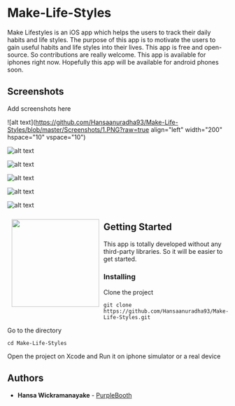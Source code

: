 # Make-Life-Styles

Make Lifestyles is an iOS app which helps the users to track their daily habits and life styles. The purpose of this app is to motivate the users to gain useful habits and life styles into their lives. This app is free and open-source. So contributions are really welcome.
This app is available for iphones right now. Hopefully this app will be available for android phones soon.

## Screenshots

Add screenshots here

![alt text](https://github.com/Hansaanuradha93/Make-Life-Styles/blob/master/Screenshots/1.PNG?raw=true align="left" width="200" hspace="10" vspace="10")

![alt text](https://github.com/Hansaanuradha93/Make-Life-Styles/blob/master/Screenshots/2.PNG?raw=true)

![alt text](https://github.com/Hansaanuradha93/Make-Life-Styles/blob/master/Screenshots/3.PNG?raw=true)

![alt text](https://github.com/Hansaanuradha93/Make-Life-Styles/blob/master/Screenshots/4.PNG?raw=true)

![alt text](https://github.com/Hansaanuradha93/Make-Life-Styles/blob/master/Screenshots/5.PNG?raw=true)

![alt text](https://github.com/Hansaanuradha93/Make-Life-Styles/blob/master/Screenshots/6.PNG?raw=true)

[<img src="/Screenshots/1.PNG" align="left" width="200" hspace="10" vspace="10">](/Screenshots/1.PNG)

## Getting Started

This app is totally developed without any third-party libraries. So it will be easier to get started.

### Installing

Clone the project

```
git clone https://github.com/Hansaanuradha93/Make-Life-Styles.git
```

Go to the directory

```
cd Make-Life-Styles
```

Open the project on Xcode and Run it on iphone simulator or a real device

## Authors

- **Hansa Wickramanayake** - [PurpleBooth](https://github.com/Hansaanuradha93)
